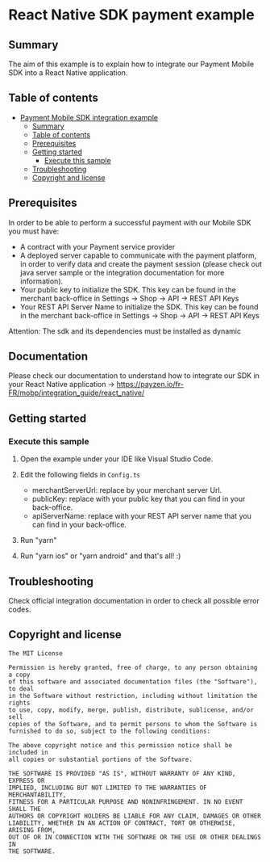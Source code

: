 # React Native SDK payment example

## Summary

The aim of this example is to explain how to integrate our Payment Mobile SDK into a React Native application.

## Table of contents

- [Payment Mobile SDK integration example](#react-native-sdk-payment-example)
  - [Summary](#summary)
  - [Table of contents](#table-of-contents)
  - [Prerequisites](#prerequisites)
  - [Getting started](#getting-started)
    - [Execute this sample](#execute-this-sample)
  - [Troubleshooting](#troubleshooting)
  - [Copyright and license](#copyright-and-license)

## Prerequisites

In order to be able to perform a successful payment with our Mobile SDK you must have:

- A contract with your Payment service provider
- A deployed server capable to communicate with the payment platform, in order to verify data and create the payment session (please check out java server sample or the integration documentation for more information).
- Your public key to initialize the SDK. This key can be found in the merchant back-office in Settings -> Shop -> API -> REST API Keys
- Your REST API Server Name to initialize the SDK. This key can be found in the merchant back-office in Settings -> Shop -> API -> REST API Keys

Attention: The sdk and its dependencies must be installed as dynamic

## Documentation

Please check our documentation to understand how to integrate our SDK in your React Native application -> https://payzen.io/fr-FR/mobp/integration_guide/react_native/

## Getting started

### Execute this sample

1. Open the example under your IDE like Visual Studio Code.

2. Edit the following fields in `Config.ts`

   - merchantServerUrl: replace by your merchant server Url.
   - publicKey: replace with your public key that you can find in your back-office.
   - apiServerName: replace with your REST API server name that you can find in your back-office.

3. Run "yarn"

4. Run "yarn ios" or "yarn android" and that's all! :)

## Troubleshooting

Check official integration documentation in order to check all possible error codes.

## Copyright and license

    The MIT License

    Permission is hereby granted, free of charge, to any person obtaining a copy
    of this software and associated documentation files (the "Software"), to deal
    in the Software without restriction, including without limitation the rights
    to use, copy, modify, merge, publish, distribute, sublicense, and/or sell
    copies of the Software, and to permit persons to whom the Software is
    furnished to do so, subject to the following conditions:

    The above copyright notice and this permission notice shall be included in
    all copies or substantial portions of the Software.

    THE SOFTWARE IS PROVIDED "AS IS", WITHOUT WARRANTY OF ANY KIND, EXPRESS OR
    IMPLIED, INCLUDING BUT NOT LIMITED TO THE WARRANTIES OF MERCHANTABILITY,
    FITNESS FOR A PARTICULAR PURPOSE AND NONINFRINGEMENT. IN NO EVENT SHALL THE
    AUTHORS OR COPYRIGHT HOLDERS BE LIABLE FOR ANY CLAIM, DAMAGES OR OTHER
    LIABILITY, WHETHER IN AN ACTION OF CONTRACT, TORT OR OTHERWISE, ARISING FROM,
    OUT OF OR IN CONNECTION WITH THE SOFTWARE OR THE USE OR OTHER DEALINGS IN
    THE SOFTWARE.
